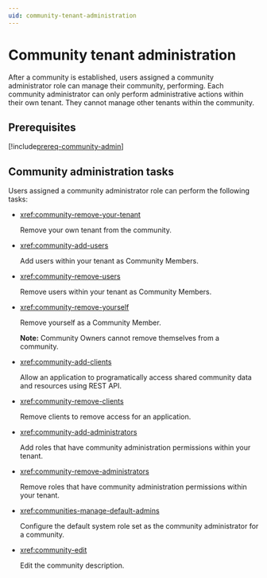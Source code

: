 ```yaml
---
uid: community-tenant-administration
---
```


# Community tenant administration

After a community is established, users assigned a community administrator role can manage their community, performing. Each community administrator can only perform administrative actions within their own tenant. They cannot manage other tenants within the community.

## Prerequisites

[!include[prereq-community-admin](includes/prereq-community-admin.md)]

## Community administration tasks

Users assigned a community administrator role can perform the following tasks:

- <xref:community-remove-your-tenant>

	Remove your own tenant from the community.  

- <xref:community-add-users>

	Add users within your tenant as Community Members.

- <xref:community-remove-users>

	Remove users within your tenant as Community Members.

- <xref:community-remove-yourself>

	Remove yourself as a Community Member.

	**Note:** Community Owners cannot remove themselves from a community.

- <xref:community-add-clients>

	Allow an application to programatically access shared community data and resources using REST API.

- <xref:community-remove-clients>

	Remove clients to remove access for an application.

- <xref:community-add-administrators>

	Add roles that have community administration permissions within your tenant.

- <xref:community-remove-administrators>

	Remove roles that have community administration permissions within your tenant.

- <xref:communities-manage-default-admins>

	Configure the default system role set as the community administrator for a community.

- <xref:community-edit>

	Edit the community description. 
